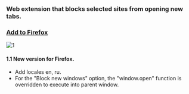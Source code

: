
### Web extension that blocks selected sites from opening new tabs.

### [Add to Firefox ](https://addons.mozilla.org/ru/firefox/addon/single-tab/)

![1](https://user-images.githubusercontent.com/36735568/181343079-504060b4-580f-4cdf-8b32-bf8652dbf27d.png)

#### 1.1 New version for Firefox. 
 * Add locales en, ru.
 * For the "Block new windows" option, the "window.open" function is overridden to execute into parent window.